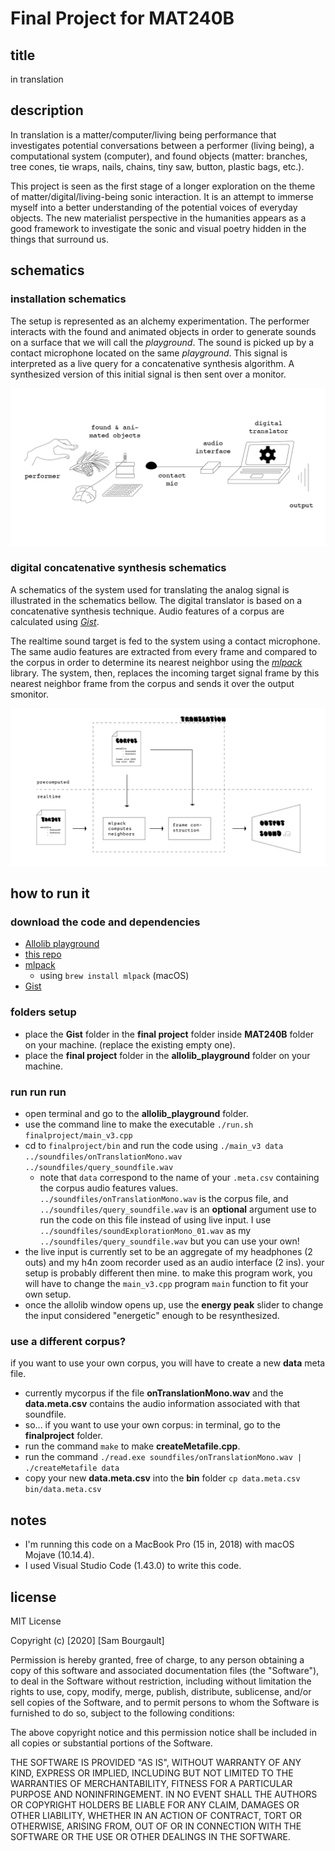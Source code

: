 # Final Project for MAT240B
## title
in translation

## description
In translation is a matter/computer/living being performance that investigates potential conversations between a performer (living being), a computational system (computer), and found objects (matter: branches, tree cones, tie wraps, nails, chains, tiny saw, button, plastic bags, etc.).

This project is seen as the first stage of a longer exploration on the theme of matter/digital/living-being sonic interaction. It is an attempt to immerse myself into a better understanding of the potential voices of everyday objects. The new materialist perspective in the humanities appears as a good framework to investigate the sonic and visual poetry hidden in the things that surround us.

## schematics
### installation schematics
The setup is represented as an alchemy experimentation. The performer interacts with the found and animated objects in order to generate sounds on a surface that we will call the *playground*. The sound is picked up by a contact microphone located on the same *playground*. This signal is interpreted as a live query for a concatenative synthesis algorithm. A synthesized version of this initial signal is then sent over a monitor.

![schematics 1](schematics/schema.png)

### digital concatenative synthesis schematics
A schematics of the system used for translating the analog signal is illustrated in the schematics bellow. The digital translator is based on a concatenative synthesis technique. Audio features of a corpus are calculated using [*Gist*](https://github.com/adamstark/Gist). 

The realtime sound target is fed to the system using a contact microphone. The same audio features are extracted from every frame and compared to the corpus in order to determine its nearest neighbor using the [*mlpack*](https://www.mlpack.org/getstarted.html) library. The system, then, replaces the incoming target signal frame by this nearest neighbor frame from the corpus and sends it over the output smonitor.

![schematics 2](schematics/digitalSchema.png)

## how to run it
### download the code and dependencies
- [Allolib playground](https://github.com/AlloSphere-Research-Group/allolib_playground)
- [this repo](https://github.com/sambourgault/MAT240B)
- [mlpack](https://www.mlpack.org/getstarted.html)
    - using `brew install mlpack` (macOS)
- [Gist](https://github.com/adamstark/Gist)

### folders setup
- place the **Gist** folder in the **final project** folder inside **MAT240B** folder on your machine. (replace the existing empty one).
- place the **final project** folder in the **allolib_playground** folder on your machine.

### run run run
- open terminal and go to the **allolib_playground** folder.
- use the command line to make the executable `./run.sh finalproject/main_v3.cpp`
- cd to `finalproject/bin` and run the code using `./main_v3 data ../soundfiles/onTranslationMono.wav ../soundfiles/query_soundfile.wav` 
    - note that `data` correspond to the name of your `.meta.csv` containing the corpus audio features values. `../soundfiles/onTranslationMono.wav` is the corpus file, and `../soundfiles/query_soundfile.wav` is an **optional** argument use to run the code on this file instead of using live input. I use `../soundfiles/soundExplorationMono_01.wav` as my `../soundfiles/query_soundfile.wav` but you can use your own!
- the live input is currently set to be an aggregate of my headphones (2 outs) and my h4n zoom recorder used as an audio interface (2 ins). your setup is probably different then mine. to make this program work, you will have to change the `main_v3.cpp` program `main` function to fit your own setup.
- once the allolib window opens up, use the **energy peak** slider to change the input considered "energetic" enough to be resynthesized.

### use a different corpus?
if you want to use your own corpus, you will have to create a new **data** meta file.
-  currently mycorpus if the file **onTranslationMono.wav** and the **data.meta.csv** contains the audio information associated with that soundfile.
- so... if you want to use your own corpus: in terminal, go to the **finalproject** folder.
- run the command `make` to make **createMetafile.cpp**.
- run the command `./read.exe soundfiles/onTranslationMono.wav | ./createMetafile data`
- copy your new **data.meta.csv** into the **bin** folder `cp data.meta.csv bin/data.meta.csv` 


## notes
- I'm running this code on a MacBook Pro (15 in, 2018) with macOS Mojave (10.14.4).
- I used Visual Studio Code (1.43.0) to write this code.

## license

MIT License

Copyright (c) [2020] [Sam Bourgault]

Permission is hereby granted, free of charge, to any person obtaining a copy
of this software and associated documentation files (the "Software"), to deal
in the Software without restriction, including without limitation the rights
to use, copy, modify, merge, publish, distribute, sublicense, and/or sell
copies of the Software, and to permit persons to whom the Software is
furnished to do so, subject to the following conditions:

The above copyright notice and this permission notice shall be included in all
copies or substantial portions of the Software.

THE SOFTWARE IS PROVIDED "AS IS", WITHOUT WARRANTY OF ANY KIND, EXPRESS OR
IMPLIED, INCLUDING BUT NOT LIMITED TO THE WARRANTIES OF MERCHANTABILITY,
FITNESS FOR A PARTICULAR PURPOSE AND NONINFRINGEMENT. IN NO EVENT SHALL THE
AUTHORS OR COPYRIGHT HOLDERS BE LIABLE FOR ANY CLAIM, DAMAGES OR OTHER
LIABILITY, WHETHER IN AN ACTION OF CONTRACT, TORT OR OTHERWISE, ARISING FROM,
OUT OF OR IN CONNECTION WITH THE SOFTWARE OR THE USE OR OTHER DEALINGS IN THE
SOFTWARE.

